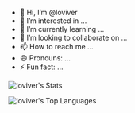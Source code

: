 - 👋 Hi, I’m @loviver
- 👀 I’m interested in ...
- 🌱 I’m currently learning ...
- 💞️ I’m looking to collaborate on ...
- 📫 How to reach me ...
- 😄 Pronouns: ...
- ⚡ Fun fact: ...


![loviver's Stats](https://github-readme-stats.vercel.app/api?username=loviver&theme=vue-dark&show_icons=true&hide_border=true&count_private=true)

![loviver's Top Languages](https://github-readme-stats.vercel.app/api/top-langs/?username=loviver&theme=vue-dark&show_icons=true&hide_border=true&layout=compact)


<!---
loviver/loviver is a ✨ special ✨ repository because its `README.md` (this file) appears on your GitHub profile.
You can click the Preview link to take a look at your changes.
--->
